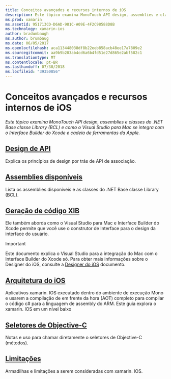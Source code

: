 ```yaml
---
title: Conceitos avançados e recursos internos de iOS
description: Este tópico examina MonoTouch API design, assemblies e classes do .NET Base classe Library (BCL) e como o Visual Studio para Mac se integra com o Interface Builder do Xcode e cadeia de ferramentas da Apple.
ms.prod: xamarin
ms.assetid: 951713CD-D6AD-981C-A09E-4F2C98588D8B
ms.technology: xamarin-ios
author: bradumbaugh
ms.author: brumbaug
ms.date: 06/05/2017
ms.openlocfilehash: aca113448038df8b22eeb858acb48ee17a7809e2
ms.sourcegitcommit: aa9b9b203ab4cd6a6b4fd51e27d865e2abf582c1
ms.translationtype: MT
ms.contentlocale: pt-BR
ms.lasthandoff: 07/30/2018
ms.locfileid: "39350856"
---
```

# <a name="ios-advanced-concepts-and-internals"></a>Conceitos avançados e recursos internos de iOS

_Este tópico examina MonoTouch API design, assemblies e classes do .NET Base classe Library (BCL) e como o Visual Studio para Mac se integra com o Interface Builder do Xcode e cadeia de ferramentas da Apple._

##  <a name="api-designiosinternalsapi-designindexmd"></a>[Design de API](~/ios/internals/api-design/index.md)

Explica os princípios de design por trás de API de associação.

##  <a name="available-assembliescross-platforminternalsavailable-assembliesmd"></a>[Assemblies disponíveis](~/cross-platform/internals/available-assemblies.md)

Lista os assemblies disponíveis e as classes do .NET Base classe Library (BCL).

##  <a name="xib-code-generationiosinternalsxib-code-generationmd"></a>[Geração de código XIB](~/ios/internals/xib-code-generation.md)

Ele também aborda como o Visual Studio para Mac e Interface Builder do Xcode permite que você use o construtor de Interface para o design da interface do usuário.

> [!IMPORTANT]
> Este documento explica o Visual Studio para a integração do Mac com o Interface Builder do Xcode só. Para obter mais informações sobre o Designer do iOS, consulte a [Designer do iOS](~/ios/user-interface/designer/index.md) documento.

##  <a name="ios-architectureiosinternalsarchitecturemd"></a>[Arquitetura do iOS](~/ios/internals/architecture.md)

Aplicativos xamarin. IOS executado dentro do ambiente de execução Mono e usarem a compilação de em frente da hora (AOT) completo para compilar o código c# para a linguagem de assembly do ARM. Este guia explora o xamarin. IOS em um nível baixo

##  <a name="objective-c-selectorsiosinternalsobjective-c-selectorsmd"></a>[Seletores de Objective-C](~/ios/internals/objective-c-selectors.md)

Notas e uso para chamar diretamente o seletores de Objective-C (métodos).

##  <a name="limitationslimitationsmd"></a>[Limitações](limitations.md)

Armadilhas e limitações a serem consideradas com xamarin. IOS.